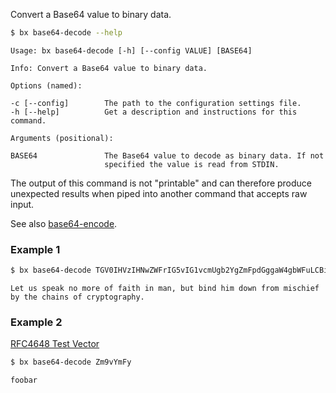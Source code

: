 Convert a Base64 value to binary data. 
```sh
$ bx base64-decode --help
```
```
Usage: bx base64-decode [-h] [--config VALUE] [BASE64]                   

Info: Convert a Base64 value to binary data.                             

Options (named):

-c [--config]        The path to the configuration settings file.        
-h [--help]          Get a description and instructions for this command.

Arguments (positional):

BASE64               The Base64 value to decode as binary data. If not   
                     specified the value is read from STDIN.
```
The output of this command is not "printable" and can therefore produce unexpected results when piped into another command that accepts raw input.

See also [base64-encode](bx-base64-encode).
### Example 1
```sh
$ bx base64-decode TGV0IHVzIHNwZWFrIG5vIG1vcmUgb2YgZmFpdGggaW4gbWFuLCBidXQgYmluZCBoaW0gZG93biBmcm9tIG1pc2NoaWVmIGJ5IHRoZSBjaGFpbnMgb2YgY3J5cHRvZ3JhcGh5Lg==
```
```
Let us speak no more of faith in man, but bind him down from mischief by the chains of cryptography.
```
### Example 2
[RFC4648 Test Vector](https://tools.ietf.org/html/rfc4648#section-10)
```sh
$ bx base64-decode Zm9vYmFy
```
```
foobar
```